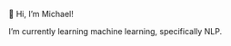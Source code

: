 👋 Hi, I’m Michael! 

I’m currently learning machine learning, specifically NLP.

<!---
michaelatkin31/michaelatkin31 is a ✨ special ✨ repository because its `README.md` (this file) appears on your GitHub profile.
You can click the Preview link to take a look at your changes.
--->
